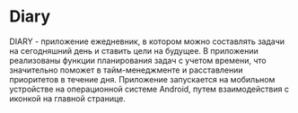# Diary
DIARY - приложение ежедневник, в котором можно составлять задачи на сегодняшний день и ставить цели на будущее.
В приложении реализованы функции планирования задач с учетом времени, что значительно поможет в тайм-менеджменте и расставлении приоритетов в течение дня.
Приложение запускается на мобильном устройстве на операционной системе Android, путем взаимодействия с иконкой на главной странице.
